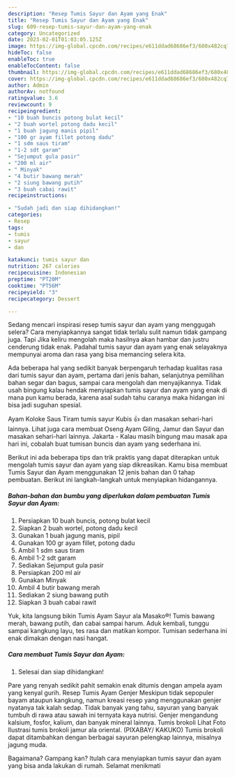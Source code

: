 ```yaml
---
description: "Resep Tumis Sayur dan Ayam yang Enak"
title: "Resep Tumis Sayur dan Ayam yang Enak"
slug: 609-resep-tumis-sayur-dan-ayam-yang-enak
category: Uncategorized
date: 2023-02-01T01:03:05.125Z
image: https://img-global.cpcdn.com/recipes/e611ddad68686ef3/680x482cq70/tumis-sayur-dan-ayam-foto-resep-utama.jpg
hideToc: false
enableToc: true
enableTocContent: false
thumbnail: https://img-global.cpcdn.com/recipes/e611ddad68686ef3/680x482cq70/tumis-sayur-dan-ayam-foto-resep-utama.jpg
cover: https://img-global.cpcdn.com/recipes/e611ddad68686ef3/680x482cq70/tumis-sayur-dan-ayam-foto-resep-utama.jpg
author: Admin
authorAv: notfound
ratingvalue: 3.6
reviewcount: 9
recipeingredient:
- "10 buah buncis potong bulat kecil"
- "2 buah wortel potong dadu kecil"
- "1 buah jagung manis pipil"
- "100 gr ayam fillet potong dadu"
- "1 sdm saus tiram"
- "1-2 sdt garam"
- "Sejumput gula pasir"
- "200 ml air"
- " Minyak"
- "4 butir bawang merah"
- "2 siung bawang putih"
- "3 buah cabai rawit"
recipeinstructions:

- "Sudah jadi dan siap dihidangkan!"
categories:
- Resep
tags:
- tumis
- sayur
- dan

katakunci: tumis sayur dan 
nutrition: 267 calories
recipecuisine: Indonesian
preptime: "PT20M"
cooktime: "PT56M"
recipeyield: "3"
recipecategory: Dessert

---
```



Sedang mencari inspirasi resep tumis sayur dan ayam yang menggugah selera? Cara menyiapkannya sangat tidak terlalu sulit namun tidak gampang juga. Tapi Jika keliru mengolah maka hasilnya akan hambar dan justru cenderung tidak enak. Padahal tumis sayur dan ayam yang enak selayaknya mempunyai aroma dan rasa yang bisa memancing selera kita.


Ada beberapa hal yang sedikit banyak berpengaruh terhadap kualitas rasa dari tumis sayur dan ayam, pertama dari jenis bahan, selanjutnya pemilihan bahan segar dan bagus, sampai cara mengolah dan menyajikannya. Tidak usah bingung kalau hendak menyiapkan tumis sayur dan ayam yang enak di mana pun kamu berada, karena asal sudah tahu caranya maka hidangan ini bisa jadi suguhan spesial.

Ayam Koloke Saus Tiram tumis sayur Kubis 👍 dan masakan sehari-hari lainnya. Lihat juga cara membuat Oseng Ayam Giling, Jamur dan Sayur dan masakan sehari-hari lainnya. Jakarta - Kalau masih bingung mau masak apa hari ini, cobalah buat tumisan buncis dan ayam yang sederhana ini.


Berikut ini ada beberapa tips dan trik praktis yang dapat diterapkan untuk mengolah tumis sayur dan ayam yang siap dikreasikan. Kamu bisa membuat Tumis Sayur dan Ayam menggunakan 12 jenis bahan dan 0 tahap pembuatan. Berikut ini langkah-langkah untuk menyiapkan hidangannya.

<!--inarticleads1-->

##### Bahan-bahan dan bumbu yang diperlukan dalam pembuatan Tumis Sayur dan Ayam:

1. Persiapkan 10 buah buncis, potong bulat kecil
1. Siapkan 2 buah wortel, potong dadu kecil
1. Gunakan 1 buah jagung manis, pipil
1. Gunakan 100 gr ayam fillet, potong dadu
1. Ambil 1 sdm saus tiram
1. Ambil 1-2 sdt garam
1. Sediakan Sejumput gula pasir
1. Persiapkan 200 ml air
1. Gunakan  Minyak
1. Ambil 4 butir bawang merah
1. Sediakan 2 siung bawang putih
1. Siapkan 3 buah cabai rawit


Yuk, kita langsung bikin Tumis Ayam Sayur ala Masako®️! Tumis bawang merah, bawang putih, dan cabai sampai harum. Aduk kembali, tunggu sampai kangkung layu, tes rasa dan matikan kompor. Tumisan sederhana ini enak dimakan dengan nasi hangat. 

<!--inarticleads2-->

##### Cara membuat Tumis Sayur dan Ayam:


1. Selesai dan siap dihidangkan!

Pare yang renyah sedikit pahit semakin enak ditumis dengan ampela ayam yang kenyal gurih. Resep Tumis Ayam Genjer Meskipun tidak sepopuler bayam ataupun kangkung, namun kreasi resep yang menggunakan genjer nyatanya tak kalah sedap. Tidak banyak yang tahu, sayuran yang banyak tumbuh di rawa atau sawah ini ternyata kaya nutrisi. Genjer mengandung kalsium, fosfor, kalium, dan banyak mineral lainnya. Tumis brokoli Lihat Foto Ilustrasi tumis brokoli jamur ala oriental. (PIXABAY/ KAKUKO) Tumis brokoli dapat ditambahkan dengan berbagai sayuran pelengkap lainnya, misalnya jagung muda. 

Bagaimana? Gampang kan? Itulah cara menyiapkan tumis sayur dan ayam yang bisa anda lakukan di rumah. Selamat menikmati
